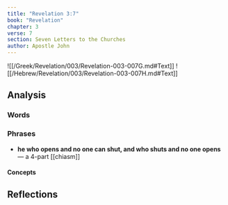 ```yaml
---
title: "Revelation 3:7"
book: "Revelation"
chapter: 3
verse: 7
section: Seven Letters to the Churches
author: Apostle John
---
```

![[/Greek/Revelation/003/Revelation-003-007G.md#Text]]
![[/Hebrew/Revelation/003/Revelation-003-007H.md#Text]]

## Analysis

### Words

### Phrases
- **he who opens and no one can shut, and who shuts and no one opens** — a 4-part [[chiasm]]

#### Concepts

## Reflections
